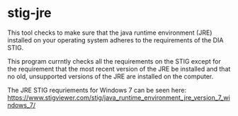 # stig-jre

This tool checks to make sure that the java runtime environment (JRE) installed on your operating system
adheres to the requirements of the DIA STIG.

This program currntly checks all the requirements on the STIG except for the requirement that the most
recent version of the JRE be installed and that no old, unsupported versions of the JRE are installed on the computer.

The JRE STIG requriements for Windows 7 can be seen here:
https://www.stigviewer.com/stig/java_runtime_environment_jre_version_7_windows_7/
